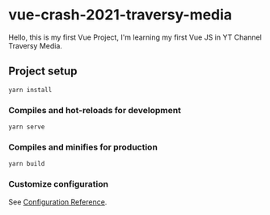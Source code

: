 # vue-crash-2021-traversy-media

Hello, this is my first Vue Project, I'm learning my first Vue JS in YT Channel Traversy Media.

## Project setup

```
yarn install
```

### Compiles and hot-reloads for development

```
yarn serve
```

### Compiles and minifies for production

```
yarn build
```

### Customize configuration

See [Configuration Reference](https://cli.vuejs.org/config/).
